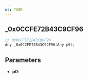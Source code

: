 ```yaml
---
ns: TASK
---
```

## _0x0CCFE72B43C9CF96

```c
// 0x0CCFE72B43C9CF96
Any _0x0CCFE72B43C9CF96(Any p0);
```

## Parameters
* **p0**:
